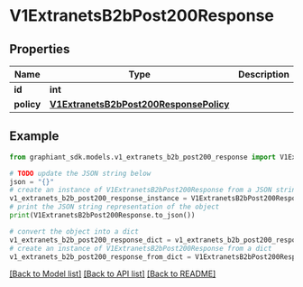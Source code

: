 # V1ExtranetsB2bPost200Response


## Properties

Name | Type | Description | Notes
------------ | ------------- | ------------- | -------------
**id** | **int** |  | [optional] 
**policy** | [**V1ExtranetsB2bPost200ResponsePolicy**](V1ExtranetsB2bPost200ResponsePolicy.md) |  | [optional] 

## Example

```python
from graphiant_sdk.models.v1_extranets_b2b_post200_response import V1ExtranetsB2bPost200Response

# TODO update the JSON string below
json = "{}"
# create an instance of V1ExtranetsB2bPost200Response from a JSON string
v1_extranets_b2b_post200_response_instance = V1ExtranetsB2bPost200Response.from_json(json)
# print the JSON string representation of the object
print(V1ExtranetsB2bPost200Response.to_json())

# convert the object into a dict
v1_extranets_b2b_post200_response_dict = v1_extranets_b2b_post200_response_instance.to_dict()
# create an instance of V1ExtranetsB2bPost200Response from a dict
v1_extranets_b2b_post200_response_from_dict = V1ExtranetsB2bPost200Response.from_dict(v1_extranets_b2b_post200_response_dict)
```
[[Back to Model list]](../README.md#documentation-for-models) [[Back to API list]](../README.md#documentation-for-api-endpoints) [[Back to README]](../README.md)


